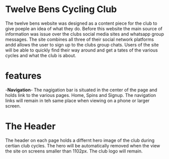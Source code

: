 # Twelve Bens Cycling Club
The twelve bens website was designed as a content piece for the club to give poeple an idea of what they do. Before this website the main source of information was issue over the clubs social media sites and whatsapp group messages. The site combines all three of their social network platforms andd allows the user to sign up to the clubs group chats. Users of the site will be able to quickly find their way around and get a tates of the various cycles and what the club is about. 

# features

-__Navigation__-
The nagigation bar is situated in the center of the page and holds link to the various pages. Home, Spins and Signup. The navigation links will remain in teh same place when viewing on a phone or larger screen. 


# The Header

The header on each page holds a differnt hero image of the club during certian club cycles. The hero will be automatically removed when the view the site on screens smaller than 1102px. The club logo will remain. 


